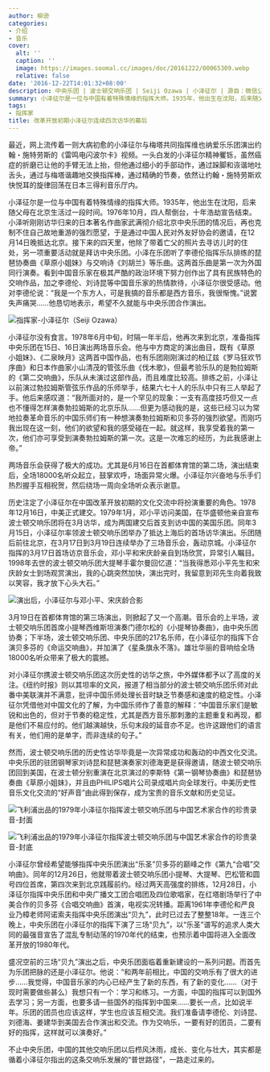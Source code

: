 ```yaml
---
author: 柳逊
categories:
- 介绍
- 音乐
cover:
  alt: ''
  caption: ''
  image: https://images.soomal.cc/images/doc/20161222/00065309.webp
  relative: false
date: '2016-12-22T14:01:32+08:00'
description: 中央乐团 | 波士顿交响乐团 | Seiji Ozawa | 小泽征尔 | 源自：微信公众号-爱乐者 | 版权：转载 |  平均/总评分：10.00/60
summary: 小泽征尔是一位与中国有着特殊情缘的指挥大师。1935年，他出生在沈阳，后来随父母在北京生活过一段时间。1976年10月，四人帮倒台，十年浩劫宣告结束。小泽听刚刚访华归来的日本著名作曲家武满彻介绍北京中央乐团的情况后，再也克制不住自己故地重游的强烈愿望……
tags:
- 指挥家
title: 改革开放初期小泽征尔连续四次访华的幕后
---
```


最近，网上流传着一则大病初愈的小泽征尔与梅塔共同指挥维也纳爱乐乐团演出约翰・施特劳斯的《雷鸣电闪波尔卡》视频。一头白发的小泽征尔精神矍铄，虽然癌症的折磨已让他的手臂无法上抬，但他通过细小的手部动作，通过跺脚和诙谐地吐舌头，通过与梅塔谐趣地交换指挥棒，通过精确的节奏，依然让约翰・施特劳斯欢快悦耳的旋律回荡在日本三得利音乐厅内。

小泽征尔是一位与中国有着特殊情缘的指挥大师。1935年，他出生在沈阳，后来随父母在北京生活过一段时间。1976年10月，四人帮倒台，十年浩劫宣告结束。小泽听刚刚访华归来的日本著名作曲家武满彻介绍北京中央乐团的情况后，再也克制不住自己故地重游的强烈愿望，于是通过中国人民对外友好协会的邀请，在12月14日晚抵达北京。接下来的四天里，他除了带着亡父的照片去寻访儿时的住处，另一项重要活动就是拜访中央乐团。小泽在乐团听了李德伦指挥乐队排练的琵琶协奏曲《草原小姐妹》与交响诗《刘胡兰》等乐曲。这两首乐曲是第一次为外国同行演奏。看到中国音乐家在极其严酷的政治环境下努力创作出了具有民族特色的交响作品，加之李德伦、刘诗昆等中国音乐家的热情款待，小泽征尔很受感动。他对李德伦说：“我是一个东方人，可是我搞的音乐都是西方音乐，我很惭愧。”说罢失声痛哭……他恳切地表示，希望不久就能与中央乐团合作演出。

![指挥家-小泽征尔（Seiji Ozawa）](https://images.soomal.cc/images/doc/20161222/00065307.webp)





小泽征尔没有食言。1978年6月中旬，时隔一年半后，他再次来到北京，准备指挥中央乐团在15日、16日演出两场音乐会。他与中方商定的演出曲目，既有《草原小姐妹》、《二泉映月》这两首中国作品，也有乐团刚刚演过的柏辽兹《罗马狂欢节序曲》和日本作曲家小山清茂的管弦乐曲《伐木歌》，但最考验乐队的是勃拉姆斯的《第二交响曲》，乐队从未演过这部作品，而且难度比较高。排练之前，小泽让以前演过勃拉姆斯管弦乐作品的乐师举手，结果六七十人的乐队中只有三人举起了手。他后来感叹道：“我所面对的，是一个罕见的现象：一支有高度技巧但又一点也不懂得怎样演奏勃拉姆斯的北京乐队……但更为感动我的是，这些已经习以为常地拉奏革命音乐的中国乐师们有一种想演奏勃拉姆斯和贝多芬的强烈欲望。而刚巧我出现在这一刻，他们的欲望和我的感受碰在一起。就这样，我享受着我的第一次，他们亦可享受到演奏勃拉姆斯的第一次。这是一次难忘的经历，为此我感谢上帝。”

两场音乐会获得了极大的成功。尤其是6月16日在首都体育馆的第二场，演出结束后，全场18000名听众起立，鼓掌欢呼，场面异常火爆。小泽征尔兴奋地与乐手们热烈握手互相祝贺，然后绕场一周向全场听众表示谢意。

历史注定了小泽征尔在中国改革开放初期的文化交流中将扮演重要的角色。1978年12月16日，中美正式建交。1979年1月，邓小平访问美国，在华盛顿他亲自宣布波士顿交响乐团将在3月访华，成为两国建交后首支到访中国的美国乐团。同年3月15日，小泽征尔率领波士顿交响乐团举办了抵达上海后的首场访华演出。乐团随后前往北京，在3月17日到3月19日连续举办了三场音乐会，轰动京城。小泽征尔指挥的3月17日首场访京音乐会，邓小平和宋庆龄亲自到场欣赏，异常引人瞩目。1998年去世的波士顿交响乐团大提琴手霍尔曼回忆道：“当我得悉邓小平先生和宋庆龄女士到场观赏演出，我的心跳突然加快，演出完时，我留意到邓先生向着我致以笑容，我才放下心头大石。”

![演出后，小泽征尔与邓小平、宋庆龄合影](https://images.soomal.cc/images/doc/20161222/00065308.webp)





3月19日在首都体育馆的第三场演出，则掀起了又一个高潮。音乐会的上半场，波士顿交响乐团首席小提琴西维斯坦演奏门德尔松的《小提琴协奏曲》，由中央乐团协奏；下半场，波士顿交响乐团、中央乐团的217名乐师，在小泽征尔的指挥下合演贝多芬的《命运交响曲》，并加演了《星条旗永不落》。雄壮华丽的音响给全场18000名听众带来了极大的震撼。

对小泽征尔携波士顿交响乐团这次历史性的访华之旅，中外媒体都予以了高度的关注。《纽约时报》则以其坦率的文风，报道了相当部分的波士顿交响乐团乐师对此番中美联演并不满意，批评中国乐师处理长音时缺乏节奏感和速度的稳定性。小泽征尔凭借他对中国文化的了解，为中国乐师作了善意的解释：“中国音乐家们是敏锐和出色的，但对于节奏的稳定性，尤其是西方音乐那刺激的主题重复和再现，都是他们不易应付的。他们越演越快，乐句末段的延音亦不足。也许这跟他们的语言有关，他们用的是单字，而非连续的句子。”

然而，波士顿交响乐团的历史性访华毕竟是一次异常成功和轰动的中西文化交流。中央乐团的驻团钢琴家刘诗昆和琵琶演奏家刘德海更是获得邀请，随波士顿交响乐团回到美国，在波士顿分别重演在北京演过的李斯特《第一钢琴协奏曲》和琵琶协奏曲《草原小姐妹》，并且由PHILIPS唱片公司录成唱片向全球发行。中美历史性音乐文化交流的“好声音”由此得到保存，成为宝贵的音乐文献和历史见证。

![飞利浦出品的1979年小泽征尔指挥波士顿交响乐团与中国艺术家合作的珍贵录音-封面](https://images.soomal.cc/images/doc/20161222/00065305.webp)




![飞利浦出品的1979年小泽征尔指挥波士顿交响乐团与中国艺术家合作的珍贵录音-封底](https://images.soomal.cc/images/doc/20161222/00065306_01.webp)





小泽征尔曾经希望能够指挥中央乐团演出“乐圣”贝多芬的巅峰之作《第九“合唱”交响曲》。同年的12月26日，他就带着波士顿交响乐团小提琴、大提琴、巴松管和圆号四位首席，第四次来到北京践履前约。经过两天高强度的排练，12月28日，小泽征尔指挥中央乐团和中央广播文工团合唱团及四位歌唱家，在红塔剧场举行了中美合作的贝多芬《合唱交响曲》首演，电视实况转播。距离1961年李德伦和严良业乃樟老师阿诺索夫指挥中央乐团演出“贝九”，此时已过去了整整18年。一连三个晚上，中央乐团在小泽征尔的指挥下演了三场“贝九”，以“乐圣”谱写的追求人类大同的最强音宣告了混乱专制动荡的1970年代的结束，也预示着中国将进入全面改革开放的1980年代。

盛况空前的三场“贝九”演出之后，中央乐团面临着重新建设的一系列问题。而首先为乐团把脉的还是小泽征尔。他说：“和两年前相比，中国的交响乐有了很大的进步……我觉得，中国音乐家的内心已经产生了新的东西，有了新的变化……（对于现时需要做些甚么）我想只有一个：学习和练习。一方面，中国的指挥可以到国外去学习；另一方面，也要多请一些国外的指挥到中国来……要长一点，比如说半年。乐团的团员也应该这样，学生也应该互相交流。我们准备请李德伦、刘诗昆、刘德海、姜建华到美国去合作演出和交流。作为交响乐，一要有好的团员，二要有好的指挥，这样就可以演奏好。”

不止中央乐团，中国的其他交响乐团以后栉风沐雨，成长、变化与壮大，其实都是循着小泽征尔指出的这条交响乐发展的“普世路径”，一路走过来的。